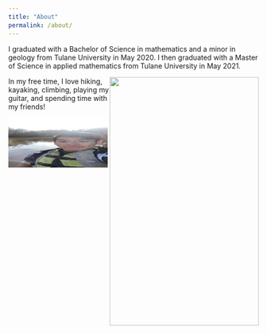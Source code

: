 ```yaml
---
title: "About"
permalink: /about/
---
```


I graduated with a Bachelor of Science in mathematics and a minor in geology from Tulane University in May 2020. I then graduated with a Master of Science in applied mathematics from Tulane University in May 2021. 

<img align="right" width="300" height="500" src="/assets/images/texas_hiking_pic.jpg"> 

In my free time, I love hiking, kayaking, climbing, playing my guitar, and spending time with my friends! 

<img width="200" height="100" src="/assets/images/lake_kayaking_pic.jpg"> 